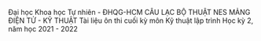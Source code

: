   Đại học Khoa học Tự nhiên - ĐHQG-HCM
      CÂU LẠC BỘ THUẬT NES
    MẢNG ĐIỆN TỬ - KỸ THUẬT
Tài liệu ôn thi cuối kỳ môn
     Kỹ thuật lập trình
Học kỳ 2, năm học 2021 - 2022

